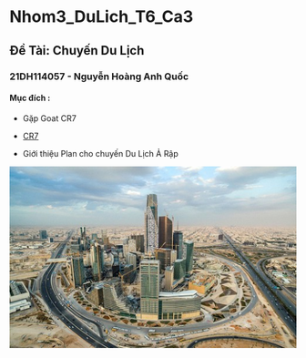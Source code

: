 # Nhom3_DuLich_T6_Ca3
## Đề Tài: Chuyến Du Lịch
### 21DH114057 - Nguyễn Hoàng Anh Quốc

#### Mục đích : 
- Gặp Goat CR7
- [ CR7 ](https://vi.wikipedia.org/wiki/Cristiano_Ronaldo)

- Giới thiệu Plan cho chuyến Du Lịch Ả Rập
<p align="center">
  <img src="arap.jpg" alt="Size Limit CLI" width="738">
</p>


 


